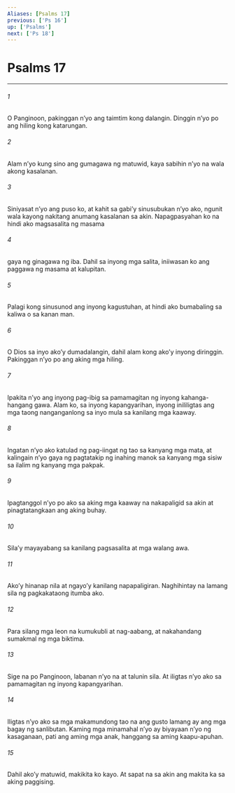 ```yaml
---
Aliases: [Psalms 17]
previous: ['Ps 16']
up: ['Psalms']
next: ['Ps 18']
---
```

# Psalms 17

***

###### 1
O Panginoon, pakinggan nʼyo ang taimtim kong dalangin. Dinggin nʼyo po ang hiling kong katarungan. 

###### 2
Alam nʼyo kung sino ang gumagawa ng matuwid, kaya sabihin nʼyo na wala akong kasalanan. 

###### 3
Siniyasat nʼyo ang puso ko, at kahit sa gabiʼy sinusubukan nʼyo ako, ngunit wala kayong nakitang anumang kasalanan sa akin. Napagpasyahan ko na hindi ako magsasalita ng masama 

###### 4
gaya ng ginagawa ng iba. Dahil sa inyong mga salita, iniiwasan ko ang paggawa ng masama at kalupitan. 

###### 5
Palagi kong sinusunod ang inyong kagustuhan, at hindi ako bumabaling sa kaliwa o sa kanan man. 

###### 6
O Dios sa inyo akoʼy dumadalangin, dahil alam kong akoʼy inyong diringgin. Pakinggan nʼyo po ang aking mga hiling. 

###### 7
Ipakita nʼyo ang inyong pag-ibig sa pamamagitan ng inyong kahanga-hangang gawa. Alam ko, sa inyong kapangyarihan, inyong inililigtas ang mga taong nanganganlong sa inyo mula sa kanilang mga kaaway. 

###### 8
Ingatan nʼyo ako katulad ng pag-iingat ng tao sa kanyang mga mata, at kalingain nʼyo gaya ng pagtatakip ng inahing manok sa kanyang mga sisiw sa ilalim ng kanyang mga pakpak. 

###### 9
Ipagtanggol nʼyo po ako sa aking mga kaaway na nakapaligid sa akin at pinagtatangkaan ang aking buhay. 

###### 10
Silaʼy mayayabang sa kanilang pagsasalita at mga walang awa. 

###### 11
Akoʼy hinanap nila at ngayoʼy kanilang napapaligiran. Naghihintay na lamang sila ng pagkakataong itumba ako. 

###### 12
Para silang mga leon na kumukubli at nag-aabang, at nakahandang sumakmal ng mga biktima. 

###### 13
Sige na po Panginoon, labanan nʼyo na at talunin sila. At iligtas nʼyo ako sa pamamagitan ng inyong kapangyarihan. 

###### 14
Iligtas nʼyo ako sa mga makamundong tao na ang gusto lamang ay ang mga bagay ng sanlibutan. Kaming mga minamahal nʼyo ay biyayaan nʼyo ng kasaganaan, pati ang aming mga anak, hanggang sa aming kaapu-apuhan. 

###### 15
Dahil akoʼy matuwid, makikita ko kayo. At sapat na sa akin ang makita ka sa aking paggising.
